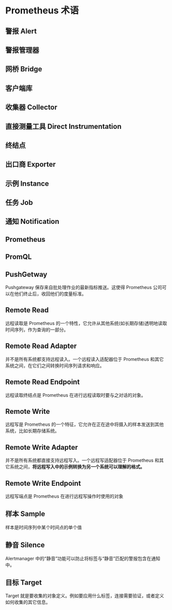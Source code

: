 # Prometheus 术语

## 警报 Alert

## 警报管理器

## 网桥 Bridge

## 客户端库

## 收集器 Collector

## 直接测量工具 Direct Instrumentation

## 终结点

## 出口商 Exporter

## 示例 Instance

## 任务 Job

## 通知 Notification

## Prometheus

## PromQL



## PushGetway

 Pushgateway 保存来自批处理作业的最新指标推送。这使得 Prometheus 公司可以在他们终止后，收回他们的度量标准。

## Remote Read

远程读取是 Prometheus 的一个特性，它允许从其他系统(如长期存储)透明地读取时间序列，作为查询的一部分。

## Remote Read Adapter

并不是所有系统都支持远程读入。一个远程读入适配器位于 Prometheus 和其它系统之间，在它们之间转换时间序列请求和响应。

## Remote Read Endpoint

远程读取终结点是 Prometheus 在进行远程读取时要与之对话的对象。

## Remote Write

远程写是 Prometheus 的一个特征，它允许在正在途中将摄入的样本发送到其他系统，比如长期存储系统。

## Remote Write Adapter

并不是所有系统都直接支持远程写入。一个远程写适配器位于 Prometheus 和其它系统之间，**将远程写入中的示例转换为另一个系统可以理解的格式。**

## Remote Write Endpoint

 远程写端点是 Prometheus 在进行远程写操作时使用的对象

## 样本 Sample

样本是时间序列中某个时间点的单个值

## 静音 Silence

Alertmanager 中的“静音”功能可以防止将标签与“静音”匹配的警报包含在通知中。

## 目标 Target

Target 就是要收集的对象定义。例如要应用什么标签，连接需要验证，或者定义如何收集的其它信息。

